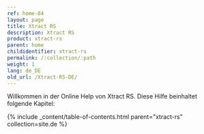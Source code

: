 ```yaml
---
ref: home-04
layout: page
title: Xtract RS
description: Xtract RS
product: xtract-rs
parent: home
childidentifier: xtract-rs
permalink: /:collection/:path
weight: 1
lang: de_DE
old_url: /Xtract-RS-DE/
---
```


Willkommen in der Online Help von Xtract RS. Diese Hilfe beinhaltet folgende Kapitel:

{% include _content/table-of-contents.html parent="xtract-rs" collection=site.de %}
